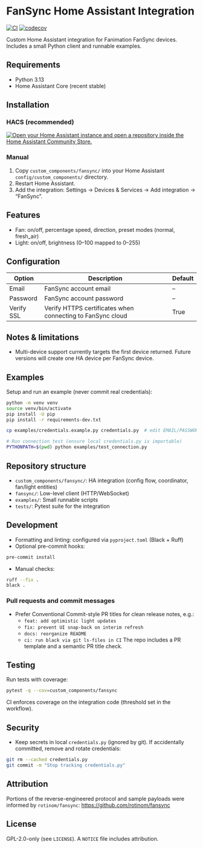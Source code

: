 # FanSync Home Assistant Integration

[![CI](https://github.com/tjbaker/homeassistant-fansync/actions/workflows/ci.yml/badge.svg)](https://github.com/tjbaker/homeassistant-fansync/actions/workflows/ci.yml)
[![codecov](https://codecov.io/gh/tjbaker/homeassistant-fansync/branch/main/graph/badge.svg)](https://codecov.io/gh/tjbaker/homeassistant-fansync)

Custom Home Assistant integration for Fanimation FanSync devices. Includes a small Python client and runnable examples.

## Requirements

- Python 3.13
- Home Assistant Core (recent stable)

## Installation

### HACS (recommended)

<a href="http://homeassistant.local:8123/hacs/repository?owner=tjbaker&repository=homeassistant-fansync">
  <img src="https://my.home-assistant.io/badges/hacs_repository.svg" alt="Open your Home Assistant instance and open a repository inside the Home Assistant Community Store.">
  </a>

### Manual

1) Copy `custom_components/fansync/` into your Home Assistant `config/custom_components/` directory.
2) Restart Home Assistant.
3) Add the integration: Settings → Devices & Services → Add integration → “FanSync”.

## Features

- Fan: on/off, percentage speed, direction, preset modes (normal, fresh_air)
- Light: on/off, brightness (0–100 mapped to 0–255)

## Configuration

| Option      | Description                                                  | Default |
|-------------|--------------------------------------------------------------|---------|
| Email       | FanSync account email                                        | –       |
| Password    | FanSync account password                                     | –       |
| Verify SSL  | Verify HTTPS certificates when connecting to FanSync cloud   | True    |

## Notes & limitations

- Multi-device support currently targets the first device returned. Future versions will create one HA device per FanSync device.

## Examples

Setup and run an example (never commit real credentials):
```bash
python -m venv venv
source venv/bin/activate
pip install -U pip
pip install -r requirements-dev.txt

cp examples/credentials.example.py credentials.py  # edit EMAIL/PASSWORD locally

# Run connection test (ensure local credentials.py is importable)
PYTHONPATH=$(pwd) python examples/test_connection.py
```

## Repository structure

- `custom_components/fansync/`: HA integration (config flow, coordinator, fan/light entities)
- `fansync/`: Low-level client (HTTP/WebSocket)
- `examples/`: Small runnable scripts
- `tests/`: Pytest suite for the integration

## Development

- Formatting and linting: configured via `pyproject.toml` (Black + Ruff)
- Optional pre-commit hooks:
```bash
pre-commit install
```
- Manual checks:
```bash
ruff --fix .
black .
```

### Pull requests and commit messages

- Prefer Conventional Commit-style PR titles for clean release notes, e.g.:
  - `feat: add optimistic light updates`
  - `fix: prevent UI snap-back on interim refresh`
  - `docs: reorganize README`
  - `ci: run black via git ls-files in CI`
  The repo includes a PR template and a semantic PR title check.

## Testing

Run tests with coverage:
```bash
pytest -q --cov=custom_components/fansync
```
CI enforces coverage on the integration code (threshold set in the workflow).

## Security

- Keep secrets in local `credentials.py` (ignored by git). If accidentally committed, remove and rotate credentials:
```bash
git rm --cached credentials.py
git commit -m "Stop tracking credentials.py"
```

## Attribution

Portions of the reverse-engineered protocol and sample payloads were informed by `rotinom/fansync`: https://github.com/rotinom/fansync

## License

GPL-2.0-only (see `LICENSE`). A `NOTICE` file includes attribution.
